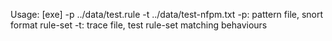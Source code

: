 Usage:
[exe] -p ../data/test.rule -t ../data/test-nfpm.txt
-p: pattern file, snort format rule-set
-t: trace file, test rule-set matching behaviours
